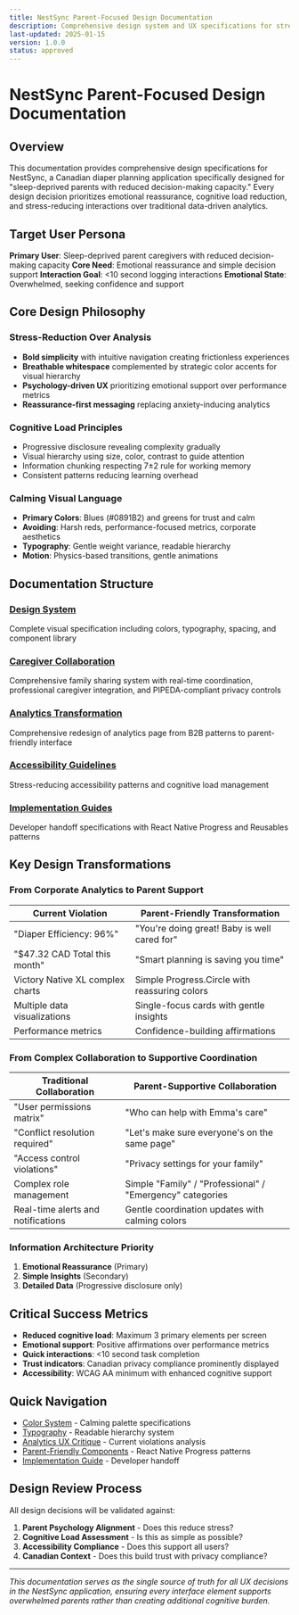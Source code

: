 ```yaml
---
title: NestSync Parent-Focused Design Documentation
description: Comprehensive design system and UX specifications for stressed parent caregivers
last-updated: 2025-01-15
version: 1.0.0
status: approved
---
```


# NestSync Parent-Focused Design Documentation

## Overview

This documentation provides comprehensive design specifications for NestSync, a Canadian diaper planning application specifically designed for "sleep-deprived parents with reduced decision-making capacity." Every design decision prioritizes emotional reassurance, cognitive load reduction, and stress-reducing interactions over traditional data-driven analytics.

## Target User Persona

**Primary User**: Sleep-deprived parent caregivers with reduced decision-making capacity
**Core Need**: Emotional reassurance and simple decision support
**Interaction Goal**: <10 second logging interactions
**Emotional State**: Overwhelmed, seeking confidence and support

## Core Design Philosophy

### Stress-Reduction Over Analysis
- **Bold simplicity** with intuitive navigation creating frictionless experiences
- **Breathable whitespace** complemented by strategic color accents for visual hierarchy
- **Psychology-driven UX** prioritizing emotional support over performance metrics
- **Reassurance-first messaging** replacing anxiety-inducing analytics

### Cognitive Load Principles
- Progressive disclosure revealing complexity gradually
- Visual hierarchy using size, color, contrast to guide attention
- Information chunking respecting 7±2 rule for working memory
- Consistent patterns reducing learning overhead

### Calming Visual Language
- **Primary Colors**: Blues (#0891B2) and greens for trust and calm
- **Avoiding**: Harsh reds, performance-focused metrics, corporate aesthetics
- **Typography**: Gentle weight variance, readable hierarchy
- **Motion**: Physics-based transitions, gentle animations

## Documentation Structure

### [Design System](./design-system/README.md)
Complete visual specification including colors, typography, spacing, and component library

### [Caregiver Collaboration](./features/caregiver-collaboration/README.md)
Comprehensive family sharing system with real-time coordination, professional caregiver integration, and PIPEDA-compliant privacy controls

### [Analytics Transformation](./features/analytics-dashboard/README.md)
Comprehensive redesign of analytics page from B2B patterns to parent-friendly interface

### [Accessibility Guidelines](./accessibility/README.md)
Stress-reducing accessibility patterns and cognitive load management

### [Implementation Guides](./implementation/README.md)
Developer handoff specifications with React Native Progress and Reusables patterns

## Key Design Transformations

### From Corporate Analytics to Parent Support

| **Current Violation** | **Parent-Friendly Transformation** |
|----------------------|-----------------------------------|
| "Diaper Efficiency: 96%" | "You're doing great! Baby is well cared for" |
| "$47.32 CAD Total this month" | "Smart planning is saving you time" |
| Victory Native XL complex charts | Simple Progress.Circle with reassuring colors |
| Multiple data visualizations | Single-focus cards with gentle insights |
| Performance metrics | Confidence-building affirmations |

### From Complex Collaboration to Supportive Coordination

| **Traditional Collaboration** | **Parent-Supportive Collaboration** |
|-------------------------------|-------------------------------------|
| "User permissions matrix" | "Who can help with Emma's care" |
| "Conflict resolution required" | "Let's make sure everyone's on the same page" |
| "Access control violations" | "Privacy settings for your family" |
| Complex role management | Simple "Family" / "Professional" / "Emergency" categories |
| Real-time alerts and notifications | Gentle coordination updates with calming colors |

### Information Architecture Priority

1. **Emotional Reassurance** (Primary)
2. **Simple Insights** (Secondary)
3. **Detailed Data** (Progressive disclosure only)

## Critical Success Metrics

- **Reduced cognitive load**: Maximum 3 primary elements per screen
- **Emotional support**: Positive affirmations over performance metrics
- **Quick interactions**: <10 second task completion
- **Trust indicators**: Canadian privacy compliance prominently displayed
- **Accessibility**: WCAG AA minimum with enhanced cognitive support

## Quick Navigation

- [Color System](./design-system/tokens/colors.md) - Calming palette specifications
- [Typography](./design-system/tokens/typography.md) - Readable hierarchy system
- [Analytics UX Critique](./features/analytics-dashboard/ux-critique.md) - Current violations analysis
- [Parent-Friendly Components](./design-system/components/progress-indicators.md) - React Native Progress patterns
- [Implementation Guide](./implementation/react-native-transformation.md) - Developer handoff

## Design Review Process

All design decisions will be validated against:
1. **Parent Psychology Alignment** - Does this reduce stress?
2. **Cognitive Load Assessment** - Is this as simple as possible?
3. **Accessibility Compliance** - Does this support all users?
4. **Canadian Context** - Does this build trust with privacy compliance?

---

*This documentation serves as the single source of truth for all UX decisions in the NestSync application, ensuring every interface element supports overwhelmed parents rather than creating additional cognitive burden.*